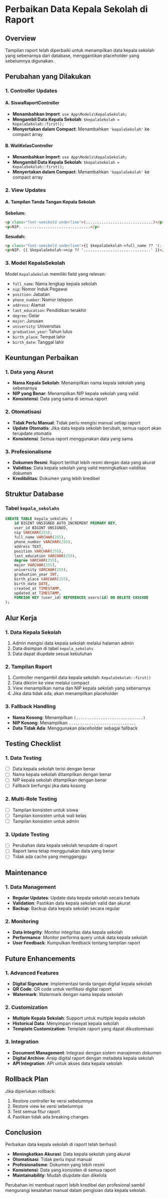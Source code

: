 # Perbaikan Data Kepala Sekolah di Raport

## Overview

Tampilan raport telah diperbaiki untuk menampilkan data kepala sekolah yang sebenarnya dari database, menggantikan placeholder yang sebelumnya digunakan.

## Perubahan yang Dilakukan

### 1. Controller Updates

#### A. SiswaRaportController

- **Menambahkan Import**: `use App\Models\KepalaSekolah;`
- **Mengambil Data Kepala Sekolah**: `$kepalaSekolah = KepalaSekolah::first();`
- **Menyertakan dalam Compact**: Menambahkan `'kepalaSekolah'` ke compact array

#### B. WaliKelasController

- **Menambahkan Import**: `use App\Models\KepalaSekolah;`
- **Mengambil Data Kepala Sekolah**: `$kepalaSekolah = KepalaSekolah::first();`
- **Menyertakan dalam Compact**: Menambahkan `'kepalaSekolah'` ke compact array

### 2. View Updates

#### A. Tampilan Tanda Tangan Kepala Sekolah

**Sebelum:**

```html
<p class="font-semibold underline">(..............................)</p>
<p>NIP. ..............................</p>
```

**Sesudah:**

```html
<p class="font-semibold underline">{{ $kepalaSekolah->full_name ?? '(..............................)' }}</p>
<p>NIP. {{ $kepalaSekolah->nip ?? '..............................' }}</p>
```

### 3. Model KepalaSekolah

Model `KepalaSekolah` memiliki field yang relevan:

- `full_name`: Nama lengkap kepala sekolah
- `nip`: Nomor Induk Pegawai
- `position`: Jabatan
- `phone_number`: Nomor telepon
- `address`: Alamat
- `last_education`: Pendidikan terakhir
- `degree`: Gelar
- `major`: Jurusan
- `university`: Universitas
- `graduation_year`: Tahun lulus
- `birth_place`: Tempat lahir
- `birth_date`: Tanggal lahir

## Keuntungan Perbaikan

### 1. Data yang Akurat

- **Nama Kepala Sekolah**: Menampilkan nama kepala sekolah yang sebenarnya
- **NIP yang Benar**: Menampilkan NIP kepala sekolah yang valid
- **Konsistensi**: Data yang sama di semua raport

### 2. Otomatisasi

- **Tidak Perlu Manual**: Tidak perlu mengisi manual setiap raport
- **Update Otomatis**: Jika data kepala sekolah berubah, semua raport akan terupdate otomatis
- **Konsistensi**: Semua raport menggunakan data yang sama

### 3. Profesionalisme

- **Dokumen Resmi**: Raport terlihat lebih resmi dengan data yang akurat
- **Validitas**: Data kepala sekolah yang valid meningkatkan validitas dokumen
- **Kredibilitas**: Dokumen yang lebih kredibel

## Struktur Database

### Tabel `kepala_sekolahs`

```sql
CREATE TABLE kepala_sekolahs (
    id BIGINT UNSIGNED AUTO_INCREMENT PRIMARY KEY,
    user_id BIGINT UNSIGNED,
    nip VARCHAR(255),
    full_name VARCHAR(255),
    phone_number VARCHAR(255),
    address TEXT,
    position VARCHAR(255),
    last_education VARCHAR(255),
    degree VARCHAR(255),
    major VARCHAR(255),
    university VARCHAR(255),
    graduation_year INT,
    birth_place VARCHAR(255),
    birth_date DATE,
    created_at TIMESTAMP,
    updated_at TIMESTAMP,
    FOREIGN KEY (user_id) REFERENCES users(id) ON DELETE CASCADE
);
```

## Alur Kerja

### 1. Data Kepala Sekolah

1. Admin mengisi data kepala sekolah melalui halaman admin
2. Data disimpan di tabel `kepala_sekolahs`
3. Data dapat diupdate sesuai kebutuhan

### 2. Tampilan Raport

1. Controller mengambil data kepala sekolah: `KepalaSekolah::first()`
2. Data dikirim ke view melalui compact
3. View menampilkan nama dan NIP kepala sekolah yang sebenarnya
4. Jika data tidak ada, akan menampilkan placeholder

### 3. Fallback Handling

- **Nama Kosong**: Menampilkan `(..............................)`
- **NIP Kosong**: Menampilkan `..............................`
- **Data Tidak Ada**: Menggunakan placeholder sebagai fallback

## Testing Checklist

### 1. Data Testing

- [ ] Data kepala sekolah terisi dengan benar
- [ ] Nama kepala sekolah ditampilkan dengan benar
- [ ] NIP kepala sekolah ditampilkan dengan benar
- [ ] Fallback berfungsi jika data kosong

### 2. Multi-Role Testing

- [ ] Tampilan konsisten untuk siswa
- [ ] Tampilan konsisten untuk wali kelas
- [ ] Tampilan konsisten untuk admin

### 3. Update Testing

- [ ] Perubahan data kepala sekolah terupdate di raport
- [ ] Raport lama tetap menggunakan data yang benar
- [ ] Tidak ada cache yang mengganggu

## Maintenance

### 1. Data Management

- **Regular Updates**: Update data kepala sekolah secara berkala
- **Validation**: Pastikan data kepala sekolah valid dan akurat
- **Backup**: Backup data kepala sekolah secara regular

### 2. Monitoring

- **Data Integrity**: Monitor integritas data kepala sekolah
- **Performance**: Monitor performa query untuk data kepala sekolah
- **User Feedback**: Kumpulkan feedback tentang tampilan raport

## Future Enhancements

### 1. Advanced Features

- **Digital Signature**: Implementasi tanda tangan digital kepala sekolah
- **QR Code**: QR code untuk verifikasi digital raport
- **Watermark**: Watermark dengan nama kepala sekolah

### 2. Customization

- **Multiple Kepala Sekolah**: Support untuk multiple kepala sekolah
- **Historical Data**: Menyimpan riwayat kepala sekolah
- **Template Customization**: Template raport yang dapat dikustomisasi

### 3. Integration

- **Document Management**: Integrasi dengan sistem manajemen dokumen
- **Digital Archive**: Arsip digital raport dengan metadata kepala sekolah
- **API Integration**: API untuk akses data kepala sekolah

## Rollback Plan

Jika diperlukan rollback:

1. Restore controller ke versi sebelumnya
2. Restore view ke versi sebelumnya
3. Test semua fitur raport
4. Pastikan tidak ada breaking changes

## Conclusion

Perbaikan data kepala sekolah di raport telah berhasil:

- **Meningkatkan Akurasi**: Data kepala sekolah yang akurat
- **Otomatisasi**: Tidak perlu input manual
- **Profesionalisme**: Dokumen yang lebih resmi
- **Konsistensi**: Data yang konsisten di semua raport
- **Maintainability**: Mudah diupdate dan dikelola

Perubahan ini membuat raport lebih kredibel dan profesional sambil mengurangi kesalahan manual dalam pengisian data kepala sekolah.
